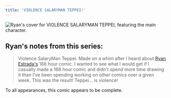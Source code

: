 ```yaml
---
title: 'VIOLENCE SALARYMAN TEPPEI!'
---
```


![Ryan's cover for VIOLENCE SALARYMAN TEPPEI, featuring the main character.](images/violence-salaryman-teppei/t1.jpg)

## Ryan's notes from this series:

> Violence SalaryMan Teppei. Made on a whim after I heard about <a href="http://www.ryanestrada.com/" target="_blank">Ryan Estrada's</a> 168 hour comic. I wanted to see what I would get if I casually made a 168 hour comic and didn't spend more time drawing it than I've been spending working on other comics over a given week. This was the result! Teppei... is violence!

To all appearances, this comic appears to be complete.
